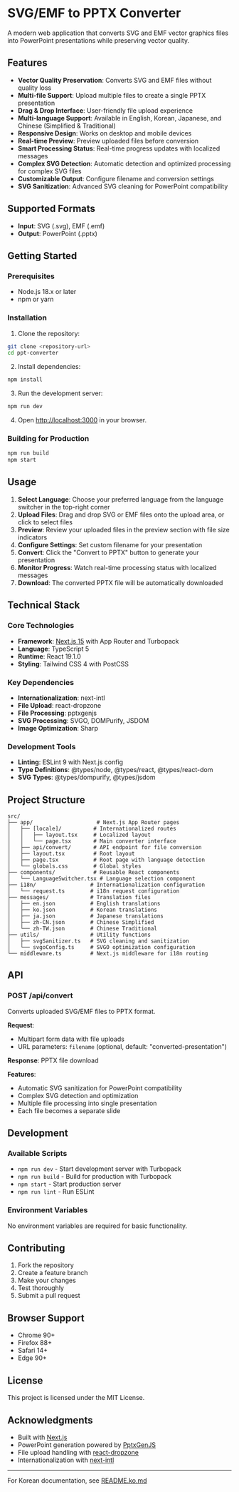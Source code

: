 # SVG/EMF to PPTX Converter

A modern web application that converts SVG and EMF vector graphics files into PowerPoint presentations while preserving vector quality.

## Features

- **Vector Quality Preservation**: Converts SVG and EMF files without quality loss
- **Multi-file Support**: Upload multiple files to create a single PPTX presentation
- **Drag & Drop Interface**: User-friendly file upload experience
- **Multi-language Support**: Available in English, Korean, Japanese, and Chinese (Simplified & Traditional)
- **Responsive Design**: Works on desktop and mobile devices
- **Real-time Preview**: Preview uploaded files before conversion
- **Smart Processing Status**: Real-time progress updates with localized messages
- **Complex SVG Detection**: Automatic detection and optimized processing for complex SVG files
- **Customizable Output**: Configure filename and conversion settings
- **SVG Sanitization**: Advanced SVG cleaning for PowerPoint compatibility

## Supported Formats

- **Input**: SVG (.svg), EMF (.emf)
- **Output**: PowerPoint (.pptx)

## Getting Started

### Prerequisites

- Node.js 18.x or later
- npm or yarn

### Installation

1. Clone the repository:
```bash
git clone <repository-url>
cd ppt-converter
```

2. Install dependencies:
```bash
npm install
```

3. Run the development server:
```bash
npm run dev
```

4. Open [http://localhost:3000](http://localhost:3000) in your browser.

### Building for Production

```bash
npm run build
npm start
```

## Usage

1. **Select Language**: Choose your preferred language from the language switcher in the top-right corner
2. **Upload Files**: Drag and drop SVG or EMF files onto the upload area, or click to select files
3. **Preview**: Review your uploaded files in the preview section with file size indicators
4. **Configure Settings**: Set custom filename for your presentation
5. **Convert**: Click the "Convert to PPTX" button to generate your presentation
6. **Monitor Progress**: Watch real-time processing status with localized messages
7. **Download**: The converted PPTX file will be automatically downloaded

## Technical Stack

### Core Technologies
- **Framework**: [Next.js 15](https://nextjs.org/) with App Router and Turbopack
- **Language**: TypeScript 5
- **Runtime**: React 19.1.0
- **Styling**: Tailwind CSS 4 with PostCSS

### Key Dependencies
- **Internationalization**: next-intl
- **File Upload**: react-dropzone
- **File Processing**: pptxgenjs
- **SVG Processing**: SVGO, DOMPurify, JSDOM
- **Image Optimization**: Sharp

### Development Tools
- **Linting**: ESLint 9 with Next.js config
- **Type Definitions**: @types/node, @types/react, @types/react-dom
- **SVG Types**: @types/dompurify, @types/jsdom

## Project Structure

```
src/
├── app/                    # Next.js App Router pages
│   ├── [locale]/          # Internationalized routes
│   │   ├── layout.tsx     # Localized layout
│   │   └── page.tsx       # Main converter interface
│   ├── api/convert/       # API endpoint for file conversion
│   ├── layout.tsx         # Root layout
│   ├── page.tsx           # Root page with language detection
│   └── globals.css        # Global styles
├── components/            # Reusable React components
│   └── LanguageSwitcher.tsx # Language selection component
├── i18n/                 # Internationalization configuration
│   └── request.ts        # i18n request configuration
├── messages/             # Translation files
│   ├── en.json           # English translations
│   ├── ko.json           # Korean translations
│   ├── ja.json           # Japanese translations
│   ├── zh-CN.json        # Chinese Simplified
│   └── zh-TW.json        # Chinese Traditional
├── utils/                # Utility functions
│   ├── svgSanitizer.ts   # SVG cleaning and sanitization
│   └── svgoConfig.ts     # SVGO optimization configuration
└── middleware.ts         # Next.js middleware for i18n routing
```

## API

### POST /api/convert

Converts uploaded SVG/EMF files to PPTX format.

**Request**:
- Multipart form data with file uploads
- URL parameters: `filename` (optional, default: "converted-presentation")

**Response**: PPTX file download

**Features**:
- Automatic SVG sanitization for PowerPoint compatibility
- Complex SVG detection and optimization
- Multiple file processing into single presentation
- Each file becomes a separate slide

## Development

### Available Scripts

- `npm run dev` - Start development server with Turbopack
- `npm run build` - Build for production with Turbopack
- `npm start` - Start production server
- `npm run lint` - Run ESLint

### Environment Variables

No environment variables are required for basic functionality.

## Contributing

1. Fork the repository
2. Create a feature branch
3. Make your changes
4. Test thoroughly
5. Submit a pull request

## Browser Support

- Chrome 90+
- Firefox 88+
- Safari 14+
- Edge 90+

## License

This project is licensed under the MIT License.

## Acknowledgments

- Built with [Next.js](https://nextjs.org/)
- PowerPoint generation powered by [PptxGenJS](https://github.com/gitbrent/PptxGenJS)
- File upload handling with [react-dropzone](https://github.com/react-dropzone/react-dropzone)
- Internationalization with [next-intl](https://next-intl-docs.vercel.app/)

---

For Korean documentation, see [README.ko.md](README.ko.md)
